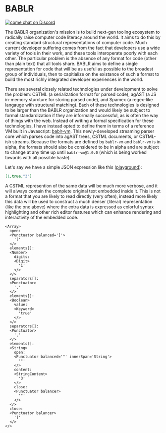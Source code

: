# BABLR
[![come chat on Discord](https://img.shields.io/discord/1151914613089251388)](https://discord.gg/NfMNyYN6cX)

The BABLR organization's mission is to build next-gen tooling ecosystem to radically raise computer code literacy around the world. It aims to do this by creating standard structural representations of computer code. Much current developer suffering comes from the fact that developers use a wide variety of tools in their work, and these tools interoperate poorly with each other. The particular problem is the absence of any format for code (other than plain text) that all tools share. BABLR aims to define a single representation for code that will be as useful as possible to the broadest group of individuals, then to capitialize on the existance of such a format to build the most richly integrated developer experiences in the world.

There are several closely related technologies under development to solve the problem: CSTML (a serialization format for parsed code), agAST (a JS in-memory sturcture for storing parsed code), and Spamex (a regex-like langauge with structural matching). Each of these technologies is designed to be larger than the BABLR organization and would likely be subject to formal standardization if they are informally successful, as is often the way of things with the web. Instead of writing a formal specification for these technologies, I have instead opted to define them in terms of a reference VM built in Javascript: [bablr-vm]([bablr-vm](https://github.com/bablr-lang/bablr-vm)). This newly-developed streaming parser core which parses code into agAST trees, CSTML documents, or CSTML-ish streams. Because the formats are defined by `bablr-vm` and `bablr-vm` is in alpha, the formats should also be considered to be in alpha and are subject to change at any time up until `bablr-vm@1.0.0` (which is being worked towards with all possible haste).

Let's say we have a simple JSON expression like this ([playground](https://codesandbox.io/p/sandbox/blissful-sky-sgvdpz?file=%2Fsrc%2Fjson.grammar.js%3A34%2C47)):
```json
[1,true,"3"]
```

A CSTML represention of the same data will be much more verbose, and it will always contain the complete original text embedded inside it. This is not a format that you are likely to read directly (very often), instead more likely this data will be used to construct a much denser (literal) representation (like the one above) where the extra data is expressed as colorful syntax highlighting and other rich editor features which can enhance rendering and interactivity of the embedded code.

```cstml
<Array>
  open:
  <Punctuator balanced=']'>
    '['
  </>
  elements[]:
  <Number>
    digits:
    <Digit>
      '1'
    </>
  </>
  separators[]:
  <Punctuator>
    ','
  </>
  elements[]:
  <Boolean>
    value:
    <Keyword>
      'true'
    </>
  </>
  separators[]:
  <Punctuator>
    ','
  </>
  elements[]:
  <String>
    open:
    <Punctuator balanced='"' innerSpan='String'>
      '"'
    </>
    content:
    <StringContent>
      '3'
    </>
    close:
    <Punctuator balancer>
      '"'
    </>
  </>
  close:
  <Punctuator balancer>
    ']'
  </>
</>
```
